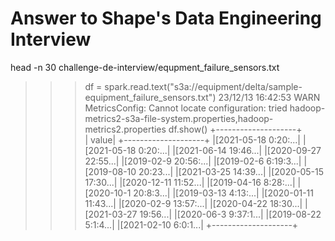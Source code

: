 # Answer to Shape's Data Engineering Interview


head -n 30 challenge-de-interview/equpment_failure_sensors.txt



>>> df = spark.read.text("s3a://equipment/delta/sample-equipment_failure_sensors.txt")
23/12/13 16:42:53 WARN MetricsConfig: Cannot locate configuration: tried hadoop-metrics2-s3a-file-system.properties,hadoop-metrics2.properties
>>> df.show()
+--------------------+                                                          
|               value|
+--------------------+
|[2021-05-18 0:20:...|
|[2021-05-18 0:20:...|
|[2021-06-14 19:46...|
|[2020-09-27 22:55...|
|[2019-02-9 20:56:...|
|[2019-02-6 6:19:3...|
|[2019-08-10 20:23...|
|[2021-03-25 14:39...|
|[2020-05-15 17:30...|
|[2020-12-11 11:52...|
|[2019-04-16 8:28:...|
|[2020-10-1 20:8:3...|
|[2019-03-13 4:13:...|
|[2020-01-11 11:43...|
|[2020-02-9 13:57:...|
|[2020-04-22 18:30...|
|[2021-03-27 19:56...|
|[2020-06-3 9:37:1...|
|[2019-08-22 5:1:4...|
|[2021-02-10 6:0:1...|
+--------------------+